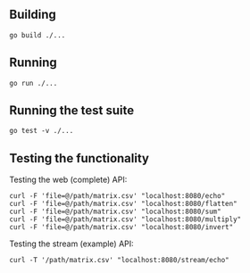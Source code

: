 ## Building
```
go build ./...
```


## Running
```
go run ./...
```


## Running the test suite
```
go test -v ./...
```

## Testing the functionality

Testing the web (complete) API:
```
curl -F 'file=@/path/matrix.csv' "localhost:8080/echo"
curl -F 'file=@/path/matrix.csv' "localhost:8080/flatten"
curl -F 'file=@/path/matrix.csv' "localhost:8080/sum"
curl -F 'file=@/path/matrix.csv' "localhost:8080/multiply"
curl -F 'file=@/path/matrix.csv' "localhost:8080/invert"
```

Testing the stream (example) API:
```
curl -T '/path/matrix.csv' "localhost:8080/stream/echo"
```
